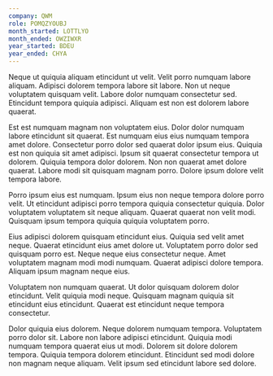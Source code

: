 ```yaml
---
company: QWM
role: POMQZYOUBJ
month_started: LOTTLYO
month_ended: OWZIWXR
year_started: BDEU
year_ended: CHYA
---
```


Neque ut quiquia aliquam etincidunt ut velit. Velit porro numquam labore aliquam. Adipisci dolorem tempora labore sit labore. Non ut neque voluptatem quisquam velit. Labore dolor numquam consectetur sed. Etincidunt tempora quiquia adipisci. Aliquam est non est dolorem labore quaerat.

Est est numquam magnam non voluptatem eius. Dolor dolor numquam labore etincidunt sit quaerat. Est numquam eius eius numquam tempora amet dolore. Consectetur porro dolor sed quaerat dolor ipsum eius. Quiquia est non quiquia sit amet adipisci. Ipsum sit quaerat consectetur tempora ut dolorem. Quiquia tempora dolor dolorem. Non non quaerat amet dolore quaerat. Labore modi sit quisquam magnam porro. Dolore ipsum dolore velit tempora labore.

Porro ipsum eius est numquam. Ipsum eius non neque tempora dolore porro velit. Ut etincidunt adipisci porro tempora quiquia consectetur quiquia. Dolor voluptatem voluptatem sit neque aliquam. Quaerat quaerat non velit modi. Quisquam ipsum tempora quiquia quiquia voluptatem porro.

Eius adipisci dolorem quisquam etincidunt eius. Quiquia sed velit amet neque. Quaerat etincidunt eius amet dolore ut. Voluptatem porro dolor sed quisquam porro est. Neque neque eius consectetur neque. Amet voluptatem magnam modi modi numquam. Quaerat adipisci dolore tempora. Aliquam ipsum magnam neque eius.

Voluptatem non numquam quaerat. Ut dolor quisquam dolorem dolor etincidunt. Velit quiquia modi neque. Quisquam magnam quiquia sit etincidunt eius etincidunt. Quaerat est etincidunt neque tempora consectetur.

Dolor quiquia eius dolorem. Neque dolorem numquam tempora. Voluptatem porro dolor sit. Labore non labore adipisci etincidunt. Quiquia modi numquam tempora quaerat eius ut modi. Dolorem sit dolore dolorem tempora. Quiquia tempora dolorem etincidunt. Etincidunt sed modi dolore non magnam neque aliquam. Velit ipsum sed etincidunt labore sed dolore.
    